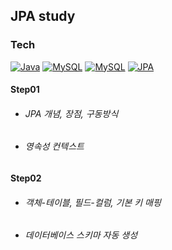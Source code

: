 ## JPA study
### Tech
[![Java](http://img.shields.io/badge/-Java-red?&logo=Java&link=)]()   [![MySQL](http://img.shields.io/badge/-MySQL-yellow?&logo=MySQL&link=)]()  [![MySQL](http://img.shields.io/badge/-Gradle-blue?&logo=Gradle&link=)]()  [![JPA](http://img.shields.io/badge/-JPA-informationl?&logo=none&link=)]() 
#### Step01
- ###### JPA 개념, 장점, 구동방식
- ###### 영속성 컨텍스트
#### Step02
- ###### 객체-테이블, 필드-컬럼, 기본 키 매핑
- ###### 데이터베이스 스키마 자동 생성

